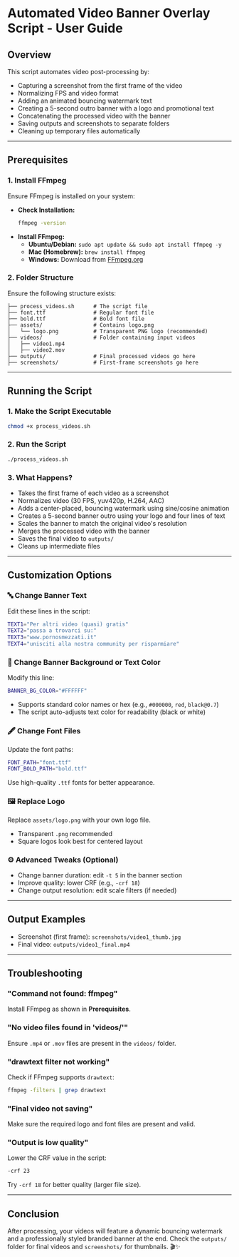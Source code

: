 # Automated Video Banner Overlay Script - User Guide

## Overview
This script automates video post-processing by:
- Capturing a screenshot from the first frame of the video
- Normalizing FPS and video format
- Adding an animated bouncing watermark text
- Creating a 5-second outro banner with a logo and promotional text
- Concatenating the processed video with the banner
- Saving outputs and screenshots to separate folders
- Cleaning up temporary files automatically

---

## Prerequisites
### 1. Install FFmpeg
Ensure FFmpeg is installed on your system:
- **Check Installation:**
  ```sh
  ffmpeg -version
  ```
- **Install FFmpeg:**
  - **Ubuntu/Debian:** `sudo apt update && sudo apt install ffmpeg -y`
  - **Mac (Homebrew):** `brew install ffmpeg`
  - **Windows:** Download from [FFmpeg.org](https://ffmpeg.org/download.html)

### 2. Folder Structure
Ensure the following structure exists:
```
├── process_videos.sh      # The script file
├── font.ttf               # Regular font file
├── bold.ttf               # Bold font file
├── assets/                # Contains logo.png
│   └── logo.png           # Transparent PNG logo (recommended)
├── videos/                # Folder containing input videos
│   ├── video1.mp4
│   ├── video2.mov
├── outputs/               # Final processed videos go here
├── screenshots/           # First-frame screenshots go here
```

---

## Running the Script
### 1. Make the Script Executable
```sh
chmod +x process_videos.sh
```

### 2. Run the Script
```sh
./process_videos.sh
```

### 3. What Happens?
- Takes the first frame of each video as a screenshot
- Normalizes video (30 FPS, yuv420p, H.264, AAC)
- Adds a center-placed, bouncing watermark using sine/cosine animation
- Creates a 5-second banner outro using your logo and four lines of text
- Scales the banner to match the original video's resolution
- Merges the processed video with the banner
- Saves the final video to `outputs/`
- Cleans up intermediate files

---

## Customization Options

### 🔤 Change Banner Text
Edit these lines in the script:
```bash
TEXT1="Per altri video (quasi) gratis"
TEXT2="passa a trovarci su:"
TEXT3="www.pornosmezzati.it"
TEXT4="unisciti alla nostra community per risparmiare"
```

### 🎨 Change Banner Background or Text Color
Modify this line:
```bash
BANNER_BG_COLOR="#FFFFFF"
```
- Supports standard color names or hex (e.g., `#000000`, `red`, `black@0.7`)
- The script auto-adjusts text color for readability (black or white)

### 🖋 Change Font Files
Update the font paths:
```bash
FONT_PATH="font.ttf"
FONT_BOLD_PATH="bold.ttf"
```
Use high-quality `.ttf` fonts for better appearance.

### 🖼️ Replace Logo
Replace `assets/logo.png` with your own logo file.
- Transparent `.png` recommended
- Square logos look best for centered layout

### ⚙️ Advanced Tweaks (Optional)
- Change banner duration: edit `-t 5` in the banner section
- Improve quality: lower CRF (e.g., `-crf 18`)
- Change output resolution: edit scale filters (if needed)

---

## Output Examples
- Screenshot (first frame): `screenshots/video1_thumb.jpg`
- Final video: `outputs/video1_final.mp4`

---

## Troubleshooting
### "Command not found: ffmpeg"
Install FFmpeg as shown in **Prerequisites**.

### "No video files found in 'videos/'"
Ensure `.mp4` or `.mov` files are present in the `videos/` folder.

### "drawtext filter not working"
Check if FFmpeg supports `drawtext`:
```sh
ffmpeg -filters | grep drawtext
```

### "Final video not saving"
Make sure the required logo and font files are present and valid.

### "Output is low quality"
Lower the CRF value in the script:
```bash
-crf 23
```
Try `-crf 18` for better quality (larger file size).

---

## Conclusion
After processing, your videos will feature a dynamic bouncing watermark and a professionally styled branded banner at the end. Check the `outputs/` folder for final videos and `screenshots/` for thumbnails. 🎬✨
